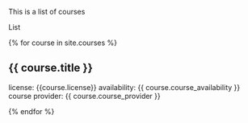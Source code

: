 ---
---

This is a list of courses

List

{% for course in site.courses %}
## {{ course.title }}

license: {{course.license}}
availability: {{ course.course_availability }}
course provider: {{ course.course_provider }}

{% endfor %}
